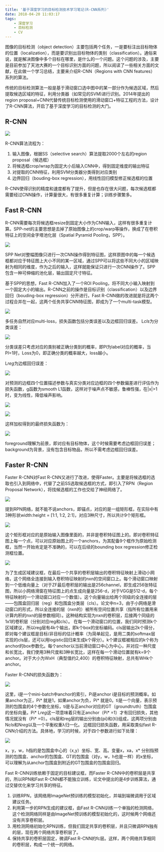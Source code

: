 ```yaml
---
title: '基于深度学习的目标检测技术学习笔记(R-CNN系列)'
date: 2018-04-20 11:03:17
tags:
	- 深度学习
	- 目标检测
	- CV
---
```

图像的目标检测（object detection）主要包括两个任务，一是要标注出目标物体的位置（localization），而是要识别出目标物体的类别（classification）。通俗来说，就是解决图像中多个目标在哪里，是什么的一个问题。这个问题的涉及，主要是目前参加了天池大赛的一个目标识别方面的问题，所以阅读了一些相关方面的文献，在此做一个学习总结，主要来介绍R-CNN（Regions with CNN features）系列的算法。
<!-- more -->

传统的目标检测算法一般是基于滑动窗口选中图中的某一部分作为候选区域，然后提取候选区域的特征，利用分类器（如常见的SVM)进行识别。2014年提出的region proposal+CNN代替传统目标检测使用的滑动窗口+特征工程的方法，设计了R-CNN算法，开启了基于深度学习的目标检测的大门。
## R-CNN
![](https://i.imgur.com/2YwfkRz.png)

R-CNN算法流程为：

1. 输入图像，根据SS（selective search）算法提取2000个左右的region proposal（候选框）
2. 将候选框crop/wrap为固定大小后输入CNN中，得到固定维度的输出特征
3. 对提取的CNN特征，利用SVM分类器分类得到对应类别
4. 边界回归（bouding-box regression），用线性回归模型修正候选框的位置

R-CNN使得识别的精度和速度都有了提升，但是也存在很大问题，每次候选框都需要经过CNN操作，计算量很大，有很多重复计算；训练步骤繁多。

## Fast R-CNN
R-CNN需要每次将候选框resize到固定大小作为CNN输入，这样有很多重复计算。SPP-net的主要思想是去掉了原始图像上的crop/warp等操作，换成了在卷积特征上的空间金字塔池化层（Spatial Pyramid Pooling，SPP）。

![](https://i.imgur.com/21xD4eJ.png)

SPP Net对整幅图像只进行一次CNN操作得到特征图，这样原图中的每一个候选框都对应于特征图上大小不同的某一区域，通过SPP可以将这些不同大小的区域映射为相同的维度，作为之后的输入，这样就能保证只进行一次CNN操作了。SPP包含一种可伸缩的池化层，输出固定尺寸特征。

基于SPP的思想，Fast R-CNN加入了一个ROI Pooling，将不同大小输入映射到一个固定大小的输出。R-CNN之前的操作是目标识别（classification）以及边界回归（bouding-box regression）分开进行。Fast R-CNN做的改进就是将这两个过程合并在一起，这两个任务共享CNN特征图，即成为了一个multi-task模型。

![](https://i.imgur.com/31zXWV3.png)

多任务自然对应multi-loss，损失函数包括分类误差以及边框回归误差。
L*cls*为分类误差：

![](https://i.imgur.com/MR7Wgbl.png)

分类误差只考虑对应的类别被正确分类到的概率，即P*l*为label对应的概率，当P*l*=1时，Loss为0，即正确分类的概率越大，loss越小。

L*reg*为边框回归误差：

![](https://i.imgur.com/3zsjUKR.png)

对预测的边框四个位置描述参数与真实分类对应边框的四个参数偏差进行评估作为损失函数，g函数为smooth L1函数，这样对于噪声点不敏感，鲁棒性强，在|x|>1时，变为线性，降低噪声影响。

![](https://i.imgur.com/plKB3T1.png)

![](https://i.imgur.com/UEijJWR.png)

这样加权得到的最终损失函数为：

![](https://i.imgur.com/rcLlJWB.png)

foreground理解为前景，即对应有目标物体，这个时候需要考虑边框回归误差；background为背景，没有包含目标物品，所以不需考虑边框回归误差。

## Faster R-CNN
Faster R-CNN对Fast R-CNN又进行了改进，使得Faster。主要是将候选框的选取也引入到网络中，代替了之前SS选取候选框的方式，即引入了RPN（Region Proposal Network），将找候选框的工作也交给了神经网络了。

![](https://i.imgur.com/Aso7UhH.png)

提到RPN网络，就不能不说anchors，即锚点，对应的是一组矩形框，在实际中有3种形状width:height = [1:1, 1:2, 2:1]，对应3种尺寸，所以共计9个矩形框。

![](https://i.imgur.com/LyWLO9K.jpg)

这个矩形框对应的是原始输入图像里面的，并非是卷积特征图上的。即对卷积特征图上每一个点，可以对应原始图上的一个anchors，为其配备9个框作为原始检测框，当然一开始肯定是不准确的，可以在后续的bounding box regression修正检测框位置。

![](https://i.imgur.com/9PmRpnN.png)

为了生成区域建议框，在最后一个共享的卷积层输出的卷积特征映射上滑动小网络，这个网络全连接到输入卷积特征映射的nxn的空间窗口上。每个滑动窗口映射到一个低维向量上（对于ZF最后卷积层的输出是256channel，即生成256张特征图，所以小网络滑窗在特征图上的点生成向量是256-d，对于VGG是512-d，每个特征映射的一个滑动窗口对应一个数值）。这个向量输出给两个同级的全连接的层——包围盒回归层（reg）和包围盒分类层（cls）。论文中n=3，由于小网络是滑动窗口的形式，所以全连接的层（nxn的）被所有空间位置共享（指所有位置用来计算内积的nxn的层参数相同）。这种结构实现为nxn的卷积层，后接两个同级的1x1的卷积层（分别对应reg和cls）。 
在每一个滑动窗口的位置，我们同时预测k个区域建议，所以reg层有4k个输出，即k个box的坐标编码。cls层输出2k个得分，即对每个建议框是目标/非目标的估计概率（为简单起见，是用二类的softmax层实现的cls层，还可以用logistic回归来生成k个得分）。k个建议框被相应的k个称为anchor的box参数化。每个anchor以当前滑动窗口中心为中心，并对应一种尺度和长宽比，我们使用3种尺度和3种长宽比，这样在每一个滑动位置就有k=9个anchor。对于大小为WxH（典型值约2,400）的卷积特征映射，总共有WHk个anchor。

Faster R-CNN的损失函数为：

![](https://i.imgur.com/ytSoqQU.png)

这里，i是一个mini-batch中anchor的索引，Pi是anchor i是目标的预测概率。如果anchor为正，Pi* 就是1，如果anchor为负，Pi* 就是0。ti是一个向量，表示预测的包围盒的4个参数化坐标，t*i*是与正anchor对应的GT（groundtruth）包围盒的坐标向量。Pi* L*reg*这一项意味着只有正anchor（Pi* =1）才有回归损失，其他情况就没有（Pi* =0）。cls层和reg层的输出分别由{pi}和{ti}组成，这两项分别由N*cls*和N*reg*以及一个平衡权重λ归一化。
边框回归损失函数，用采取类似fast R-CNN介绍的方法。具体地，学习的时候，对于四个参数进行如下处理：

![](https://i.imgur.com/w449Eaq.png)

x，y，w，h指的是包围盒中心的（x,y）坐标、宽、高。变量x，xa，x* 分别指预测的包围盒、anchor的包围盒、GT的包围盒（对y，w，h也是一样）的x坐标，可以理解为从anchor包围盒到附近的GT包围盒的包围盒回归。

Fast R-CNN训练依赖于固定的目标建议框，而Faster R-CNN中的卷积层是共享的，所以RPN和Fast R-CNN都不能独立训练，论文中提出的是4步训练算法，通过交替优化来学习共享的特征。 


1.  训练RPN，该网络用ImageNet预训练的模型初始化，并端到端微调用于区域建议任务。
2.  利用第一步的RPN生成的建议框，由Fast R-CNN训练一个单独的检测网络，这个检测网络同样是由ImageNet预训练的模型初始化的，这时候两个网络还没有共享卷积层。
3.  用检测网络初始化RPN训练，但我们固定共享的卷积层，并且只微调RPN独有的层，现在两个网络共享卷积层了。
4.  保持共享的卷积层固定，微调Fast R-CNN的fc层。这样，两个网络共享相同的卷积层，构成一个统一的网络。